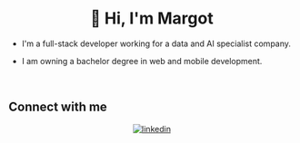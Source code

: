 # <div align="center">👋 Hi, I'm Margot</div>  
  

- I'm a full-stack developer working for a data and AI specialist company.   
  

- I am owning a bachelor degree in web and mobile development.
  
  

<br/>  



## Connect with me  
<div align="center">
<a href="https://www.linkedin.com/in/margot-huet/" target="_blank">
<img src=https://img.shields.io/badge/linkedin-%231E77B5.svg?&style=for-the-badge&logo=linkedin&logoColor=white alt=linkedin style="margin-bottom: 5px;" />
</a>  
</div>  
  

<br/>  



<!---
MargotHuet/MargotHuet is a ✨ special ✨ repository because its `README.md` (this file) appears on your GitHub profile.
You can click the Preview link to take a look at your changes.
--->
